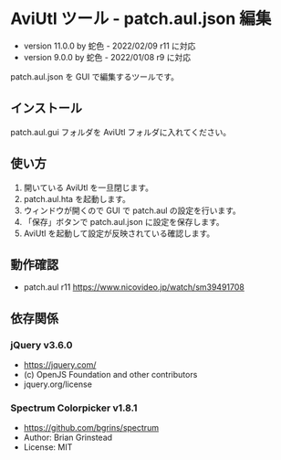 # AviUtl ツール - patch.aul.json 編集

* version 11.0.0 by 蛇色 - 2022/02/09 r11 に対応
* version 9.0.0 by 蛇色 - 2022/01/08 r9 に対応

patch.aul.json を GUI で編集するツールです。

## インストール

patch.aul.gui フォルダを AviUtl フォルダに入れてください。

## 使い方

1. 開いている AviUtl を一旦閉じます。
2. patch.aul.hta を起動します。
3. ウィンドウが開くので GUI で patch.aul の設定を行います。
4. 「保存」ボタンで patch.aul.json に設定を保存します。
5. AviUtl を起動して設定が反映されている確認します。

## 動作確認

* patch.aul r11 https://www.nicovideo.jp/watch/sm39491708

## 依存関係

### jQuery v3.6.0
* https://jquery.com/
* (c) OpenJS Foundation and other contributors
* jquery.org/license

### Spectrum Colorpicker v1.8.1
* https://github.com/bgrins/spectrum
* Author: Brian Grinstead
* License: MIT
